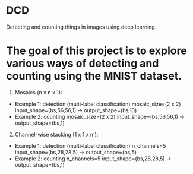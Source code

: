 # DCD
Detecting and counting things in images using deep learning.

# The goal of this project is to explore various ways of detecting and counting using the MNIST dataset.

1. Mosaics (n x n x 1):
  - Example 1: detection (multi-label classification) mosaic_size=(2 x 2) input_shape=(bs,56,56,1) -> output_shape=(bs,10)
  - Example 2: counting mosaic_size=(2 x 2) input_shape=(bs,56,56,1) -> output_shape=(bs,1)
2. Channel-wise stacking (1 x 1 x m):
  - Example 1: detection (multi-label classification) n_channels=5 input_shape=(bs,28,28,5) -> output_shape=(bs,5)
  - Example 2: counting n_channels=5 input_shape=(bs,28,28,5) -> output_shape=(bs,1)
